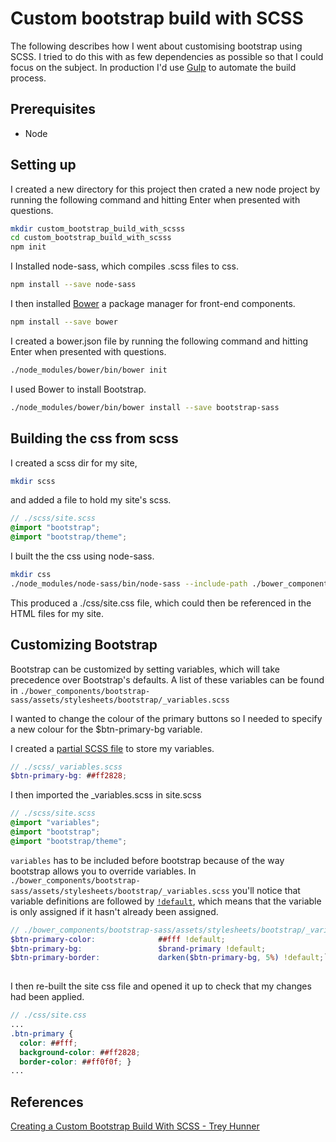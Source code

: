 # Custom bootstrap build with SCSS

The following describes how I went about customising bootstrap using
SCSS.
I tried to do this with as few dependencies as possible so that I could
focus on the subject.  In production I'd use [Gulp](http://gulpjs.com/)
to automate the build process.

## Prerequisites
* Node

## Setting up
I created a new directory for this project then crated a new node
project by running the following command and hitting Enter when
presented with questions.


```bash
mkdir custom_bootstrap_build_with_scsss
cd custom_bootstrap_build_with_scsss
npm init
```

I Installed node-sass, which compiles .scss files to css.

```bash
npm install --save node-sass
```

I then installed [Bower](https://bower.io/) a package manager for
front-end components.

```bash
npm install --save bower
```

I created a bower.json file by running the following command and hitting
Enter when presented with questions.

```bash
./node_modules/bower/bin/bower init
```

I used Bower to install Bootstrap.
```bash
./node_modules/bower/bin/bower install --save bootstrap-sass
```

## Building the css from scss

I created a scss dir for my site,

```bash
mkdir scss
```

and added a file to hold my site's scss.

```scss
// ./scss/site.scss
@import "bootstrap";
@import "bootstrap/theme";
```

I built the the css using node-sass.

```bash
mkdir css
./node_modules/node-sass/bin/node-sass --include-path ./bower_components/bootstrap-sass/assets/stylesheets -o css scss/
```

This produced a ./css/site.css file, which could then be referenced in the HTML files for my site.

## Customizing Bootstrap

Bootstrap can be customized by setting variables, which will take 
precedence over Bootstrap's defaults.  A list of these variables can be 
found in `./bower_components/bootstrap-sass/assets/stylesheets/bootstrap/_variables.scss`

I wanted to change the colour of the primary buttons so I needed to 
specify a new colour for the $btn-primary-bg variable.

I created a [partial SCSS file](http://sass-lang.com/guide##topic-4) to 
store my variables.


```scss
// ./scss/_variables.scss
$btn-primary-bg: ##ff2828;
```

I then imported the _variables.scss in site.scss


```scss
// ./scss/site.scss
@import "variables";
@import "bootstrap";
@import "bootstrap/theme";
```

`variables` has to be included before bootstrap because of the way bootstrap allows
you to override variables.  In `./bower_components/bootstrap-sass/assets/stylesheets/bootstrap/_variables.scss`
you'll notice that variable definitions are followed by [`!default`](http://sass-lang.com/documentation/file.SASS_REFERENCE.html##variable_defaults_), 
which means that the variable is only assigned if it hasn't already been
assigned.

```scss
// ./bower_components/bootstrap-sass/assets/stylesheets/bootstrap/_variables.scss
$btn-primary-color:              ##fff !default;
$btn-primary-bg:                 $brand-primary !default;
$btn-primary-border:             darken($btn-primary-bg, 5%) !default;`
 
```


I then re-built the site css file and opened it up to check that my 
changes had been applied.

```scss
// ./css/site.css
...
.btn-primary {
  color: ##fff;
  background-color: ##ff2828;
  border-color: ##ff0f0f; }
...
```

## References
[Creating a Custom Bootstrap Build With SCSS - Trey Hunner](https://www.codementor.io/development-process/tutorial/create-custom-bootstrap-build-with-scss)
